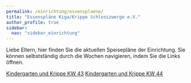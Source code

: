 ```yaml
---
permalink: /einrichtung/essensplaene/
title: "Essenspläne Kiga/Krippe Schlosszwerge e.V."
author_profile: true
sidebar:  
  nav: "sidebar_einrichtung"
---
```


Liebe Eltern, hier finden Sie die aktuellen Speisepläne der Einrichtung.
Sie können selbstständig durch die Wochen navigieren, indem Sie die 
Links öffnen. 


[Kindergarten und Krippe KW 43](https://vitaminreich.bio/wp-content/uploads/2023/04/KW_43_Paprika_Speiseplan.pdf)
[Kindergarten und Krippe KW 44](KW_44_Paprika_Speiseplan_Hessen.pdf)


